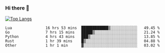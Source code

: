 ### Hi there 👋

<!--
**3Xpl0it3r/3Xpl0it3r** is a ✨ _special_ ✨ repository because its `README.md` (this file) appears on your GitHub profile.

Here are some ideas to get you started:

- 🔭 I’m currently working on ...
- 🌱 I’m currently learning ...
- 👯 I’m looking to collaborate on ...
- 🤔 I’m looking for help with ...
- 💬 Ask me about ...
- 📫 How to reach me: ...
- 😄 Pronouns: ...
- ⚡ Fun fact: ...
-->


[![Top Langs](https://github-readme-stats.vercel.app/api/top-langs/?username=3Xpl0it3r&layout=compact)](https://github.com/3Xpl0it3r/3Xpl0it3r)

<!--START_SECTION:waka-->

```text
Lua               16 hrs 53 mins  ████████████▒░░░░░░░░░░░░   49.45 %
Go                7 hrs 15 mins   █████▒░░░░░░░░░░░░░░░░░░░   21.24 %
Python            4 hrs 43 mins   ███▒░░░░░░░░░░░░░░░░░░░░░   13.85 %
Rust              1 hr 39 mins    █▒░░░░░░░░░░░░░░░░░░░░░░░   04.88 %
Other             1 hr 1 min      ▓░░░░░░░░░░░░░░░░░░░░░░░░   03.02 %
```

<!--END_SECTION:waka-->
